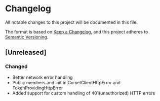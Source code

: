 # Changelog
All notable changes to this project will be documented in this file.

The format is based on [Keep a Changelog](https://keepachangelog.com/en/1.0.0/),
and this project adheres to [Semantic Versioning](https://semver.org/spec/v2.0.0.html).

## [Unreleased]

### Changed
 - Better network error handling
 - Public members and init in CometClientHttpError and TokenProvidingHttpError
 - Added support for custom handling of 401(unauthorized) HTTP errors 
